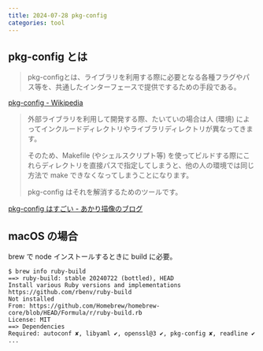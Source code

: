 ```yaml
---
title: 2024-07-28 pkg-config
categories: tool
---
```


## pkg-config とは

> pkg-configとは、ライブラリを利用する際に必要となる各種フラグやパス等を、共通したインターフェースで提供でするための手段である。

[pkg-config - Wikipedia](https://ja.wikipedia.org/wiki/Pkg-config)

> 外部ライブラリを利用して開発する際、たいていの場合は人 (環境) によってインクルードディレクトリやライブラリディレクトリが異なってきます。
>
> そのため、Makefile (やシェルスクリプト等) を使ってビルドする際にこれらディレクトリを直接パスで指定してしまうと、他の人の環境では同じ方法で make できなくなってしまうことになります。
>
> pkg-config はそれを解消するためのツールです。

[pkg-config はすごい - あかり描像のブログ](https://bakkyalo.hatenablog.jp/entry/2023/06/14/015223#pkg-config-%E3%81%A8%E3%81%AF)

## macOS の場合

brew で node インストールするときに build に必要。

```console
$ brew info ruby-build
==> ruby-build: stable 20240722 (bottled), HEAD
Install various Ruby versions and implementations
https://github.com/rbenv/ruby-build
Not installed
From: https://github.com/Homebrew/homebrew-core/blob/HEAD/Formula/r/ruby-build.rb
License: MIT
==> Dependencies
Required: autoconf ✘, libyaml ✔, openssl@3 ✔, pkg-config ✘, readline ✔
...
```
